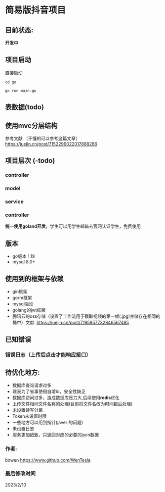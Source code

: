 # 简易版抖音项目  

## 目前状态:    
**开发中**  
## 项目启动
直接启动
```shell
cd go 
```
```shell
go run main.go 
```  
 
## 表数据(todo)
## 使用mvc分层结构
参考文献  （不懂的可以参考这篇文章）
https://juejin.cn/post/7152299022017888286
## 项目层次 (-todo)
### controller
### model
### service
### controller



**统一使用goland开发**，学生可以用学生邮箱去官网认证学生，免费使用

## 版本  
* go版本 1.19  
* mysql 8.0+
## 使用到的框架与依赖  
+ gin框架
+ gorm框架
+ mysql驱动
+ golang的jwt框架
+ 腾讯云的oss存储（设置了工作流用于截取视频的第一帧(.jpg)并储存在相同的桶中）文献: https://juejin.cn/post/7195857732846567485

## 已知错误    
 

### 错误日志（上传后点击才能响应接口）  

## 待优化地方:  
* 数据库查询请求过多
* 建表为了省事使用自增Id，安全性缺乏
* 数据库访问过多，造成数据库压力大,后续使用**redis**优化  
* 上传文件相同文件名称的处理(目前将文件名改为时间戳后处理)
* 未设置读写分离
* Token未设置时限
* 一些地方可以用到指针(javer 的问题)
* 未设置日志
* 服务更加细致，只返回对应的必要的json数据
### 作者:  
bowen https://www.github.com/WenTesla
### 最后修改时间
2023/2/10

